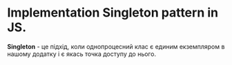 # Implementation Singleton pattern in JS.

**Singleton** - це підхід, коли однопроцесний клас є единим екземпляром в нашому додатку і є якась точка доступу до нього.